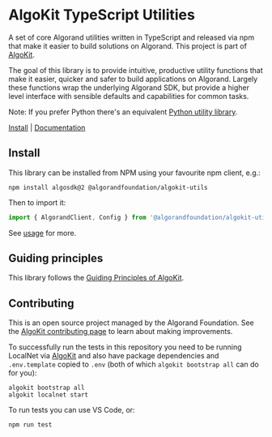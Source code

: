 ﻿# AlgoKit TypeScript Utilities

A set of core Algorand utilities written in TypeScript and released via npm that make it easier to build solutions on Algorand. This project is part of [AlgoKit](https://github.com/algorandfoundation/algokit-cli).

The goal of this library is to provide intuitive, productive utility functions that make it easier, quicker and safer to build applications on Algorand. Largely these functions wrap the underlying Algorand SDK, but provide a higher level interface with sensible defaults and capabilities for common tasks.

Note: If you prefer Python there's an equivalent [Python utility library](https://github.com/algorandfoundation/algokit-utils-py).

[Install](#install) | [Documentation](docs/README.md)

## Install

This library can be installed from NPM using your favourite npm client, e.g.:

```
npm install algosdk@2 @algorandfoundation/algokit-utils
```

Then to import it:

```typescript
import { AlgorandClient, Config } from '@algorandfoundation/algokit-utils'
```

See [usage](./docs/README.md#usage) for more.

## Guiding principles

This library follows the [Guiding Principles of AlgoKit](https://github.com/algorandfoundation/algokit-cli/blob/main/docs/algokit.md#guiding-principles).

## Contributing

This is an open source project managed by the Algorand Foundation. See the [AlgoKit contributing page](https://github.com/algorandfoundation/algokit-cli/blob/main/CONTRIBUTING.md) to learn about making improvements.

To successfully run the tests in this repository you need to be running LocalNet via [AlgoKit](https://github.com/algorandfoundation/algokit-cli) and also have package dependencies and `.env.template` copied to `.env` (both of which `algokit bootstrap all` can do for you):

```
algokit bootstrap all
algokit localnet start
```

To run tests you can use VS Code, or:

```
npm run test
```
